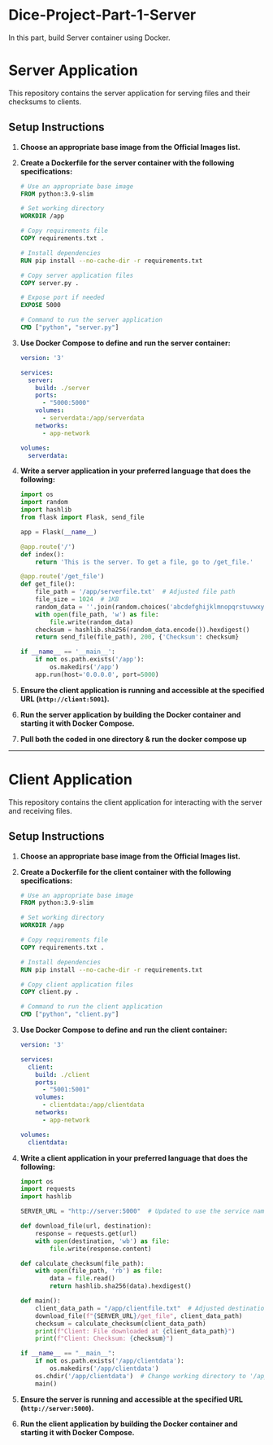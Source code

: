 # Dice-Project-Part-1-Server
In this part, build Server container using Docker.

# Server Application

This repository contains the server application for serving files and their checksums to clients.

## Setup Instructions

1. **Choose an appropriate base image from the Official Images list.**

2. **Create a Dockerfile for the server container with the following specifications:**

    ```Dockerfile
    # Use an appropriate base image
    FROM python:3.9-slim

    # Set working directory
    WORKDIR /app

    # Copy requirements file
    COPY requirements.txt .

    # Install dependencies
    RUN pip install --no-cache-dir -r requirements.txt

    # Copy server application files
    COPY server.py .

    # Expose port if needed
    EXPOSE 5000

    # Command to run the server application
    CMD ["python", "server.py"]
    ```

3. **Use Docker Compose to define and run the server container:**

    ```yaml
    version: '3'

    services:
      server:
        build: ./server
        ports:
          - "5000:5000"
        volumes:
          - serverdata:/app/serverdata
        networks:
          - app-network

    volumes:
      serverdata:
    ```

4. **Write a server application in your preferred language that does the following:**

    ```python
    import os
    import random
    import hashlib
    from flask import Flask, send_file

    app = Flask(__name__)

    @app.route('/')
    def index():
        return 'This is the server. To get a file, go to /get_file.'

    @app.route('/get_file')
    def get_file():
        file_path = '/app/serverfile.txt'  # Adjusted file path
        file_size = 1024  # 1KB
        random_data = ''.join(random.choices('abcdefghijklmnopqrstuvwxyzABCDEFGHIJKLMNOPQRSTUVWXYZ', k=file_size))
        with open(file_path, 'w') as file:
            file.write(random_data)
        checksum = hashlib.sha256(random_data.encode()).hexdigest()
        return send_file(file_path), 200, {'Checksum': checksum}

    if __name__ == '__main__':
        if not os.path.exists('/app'):
            os.makedirs('/app')
        app.run(host='0.0.0.0', port=5000)
    ```

5. **Ensure the client application is running and accessible at the specified URL (`http://client:5001`).**

6. **Run the server application by building the Docker container and starting it with Docker Compose.**

7. **Pull both the coded in one directory & run the docker compose up**
---

# Client Application

This repository contains the client application for interacting with the server and receiving files.

## Setup Instructions

1. **Choose an appropriate base image from the Official Images list.**

2. **Create a Dockerfile for the client container with the following specifications:**

    ```Dockerfile
    # Use an appropriate base image
    FROM python:3.9-slim

    # Set working directory
    WORKDIR /app

    # Copy requirements file
    COPY requirements.txt .

    # Install dependencies
    RUN pip install --no-cache-dir -r requirements.txt

    # Copy client application files
    COPY client.py .

    # Command to run the client application
    CMD ["python", "client.py"]
    ```

3. **Use Docker Compose to define and run the client container:**

    ```yaml
    version: '3'

    services:
      client:
        build: ./client
        ports:
          - "5001:5001"
        volumes:
          - clientdata:/app/clientdata
        networks:
          - app-network

    volumes:
      clientdata:
    ```

4. **Write a client application in your preferred language that does the following:**

    ```python
    import os
    import requests
    import hashlib

    SERVER_URL = "http://server:5000"  # Updated to use the service name in Docker Compose

    def download_file(url, destination):
        response = requests.get(url)
        with open(destination, 'wb') as file:
            file.write(response.content)

    def calculate_checksum(file_path):
        with open(file_path, 'rb') as file:
            data = file.read()
            return hashlib.sha256(data).hexdigest()

    def main():
        client_data_path = "/app/clientfile.txt"  # Adjusted destination file path
        download_file(f"{SERVER_URL}/get_file", client_data_path)
        checksum = calculate_checksum(client_data_path)
        print(f"Client: File downloaded at {client_data_path}")
        print(f"Client: Checksum: {checksum}")

    if __name__ == "__main__":
        if not os.path.exists('/app/clientdata'):
            os.makedirs('/app/clientdata')
        os.chdir('/app/clientdata')  # Change working directory to '/app/clientdata'
        main()
    ```

5. **Ensure the server is running and accessible at the specified URL (`http://server:5000`).**

6. **Run the client application by building the Docker container and starting it with Docker Compose.**

